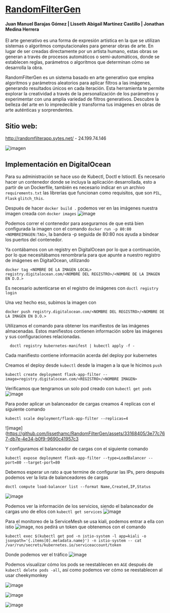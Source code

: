 # [RandomFilterGen](randomfilterapp.sytes.net)

#### Juan Manuel Barajas Gómez | Lisseth Abigail Martínez Castillo | Jonathan Medina Herrera

El arte generativo es una forma de expresión artística en la que se utilizan sistemas o algoritmos computacionales para generar obras de arte. En lugar de ser creadas directamente por un artista humano, estas obras se generan a través de procesos automáticos o semi-automáticos, donde se establecen reglas, parámetros o algoritmos que determinan cómo se desarrolla la obra.

RandomFilterGen es un sistema basado en arte generativo que emplea algoritmos y parámetros aleatorios para aplicar filtros a las imágenes, generando resultados únicos en cada iteración. Esta herramienta te permite explorar la creatividad a través de la personalización de los parámetros y experimentar con una amplia variedad de filtros generativos. Descubre la belleza del arte en lo impredecible y transforma tus imágenes en obras de arte auténticas y sorprendentes.

## Sitio  web:

http://randomfilterapp.sytes.net/ - 24.199.74.146

![imagen](https://github.com/lissethamc/RandomFilterGen/assets/101375005/2bf948b8-f999-449f-8284-f2b78676accc)

## Implementación en DigitalOcean

Para su administración se hace uso de Kubectl, Doctl e Istioctl.
Es necesario hacer un contenedor donde se incluya la aplicación desarrollada, esto a partir de un Dockerfile, también es necesario indicar en un archivo `requirements.txt` las librerías que funcionan como requisitos, que son `PIL`, `Flask` `glitch_this`.

Después de hacer `docker build .` podemos ver en las imágenes nuestra imagen creada con `docker images`
![image](https://github.com/lissethamc/RandomFilterGen/assets/33168405/5d28d23b-b0a8-4577-a1fa-735c736d5b29)

Podemos correr el contenedor para asegurarnos de que está bien configurada la imagen con el comando `docker run -p 80:80 <NOMBREIMAGEN:TAG>`, la bandera -p seguida de 80:80 nos ayuda a bindear los puertos del contenedor.

Ya contábamos con un registry en DigitalOcean por lo que a continuación, por lo que necesitábamos renombrarla para que apunte a nuestro registro de imágenes en DigitalOcean, utilizando
```shell
docker tag <NOMBRE DE LA IMAGEN LOCAL> registry.digitalocean.com/<NOMBRE DEL REGISTRO>/<NOMBRE DE LA IMAGEN EN D.O.>
```
Es necesario autenticarse en el registro de imágenes con `doctl registry login`

Una vez hecho eso, subimos la imagen con
```shell
docker push registry.digitalocean.com/<NOMBRE DEL REGISTRO>/<NOMBRE DE LA IMAGEN EN D.O.>
```
Utilizamos el comando para obtener los manifiestos de las imágenes almacenadas. Estos manifiestos contienen información sobre las imágenes y sus configuraciones relacionadas.
```shell
  doctl registry kubernetes-manifest | kubectl apply -f -
```
Cada manifiesto contiene información acerda del deploy por kubernetes

Creamos el deploy desde `kubectl` desde la imagen a la que le hicimos `push`

```shell
kubectl create deployment flask-app-filter --image=registry.digitalocean.com/<REGISTRO>/<NOMBRE IMAGEN>
```
Verificamos que tengramos un solo pod creado con `kubectl get pods`
![image](https://github.com/lissethamc/RandomFilterGen/assets/33168405/c787fae3-69f3-4c2a-9f6b-d745f18eedf2)

Para poder aplicar un balanceador de cargas creamos 4 replicas con el siguiente comando

```shell
kubectl scale deployment/flask-app-filter --replicas=4
```
![image](https://github.com/lissethamc/RandomFilterGen/assets/33168405/3e77c767-db7e-4e34-b0f9-9690c41957c3

Y configuramos el balanceador de cargas con el siguiente comando

```shell
kubectl expose deployment flask-app-filter --type=LoadBalancer --port=80 --target-port=80
```
Debemos esperar un rato a que termine de configurar las IPs, pero después podemos ver la lista de balanceadores de cargas
```shell
doctl compute load-balancer list --format Name,Created,IP,Status
```
![image](https://github.com/lissethamc/RandomFilterGen/assets/33168405/c50f8dca-fb76-466d-880a-68d28e8ce7f4)

Podemos ver la información de los servicios, siendo el balanceador de cargas uno de ellos con `kubectl get services`
![image](https://github.com/lissethamc/RandomFilterGen/assets/33168405/aac75554-c8ed-4b1a-8bfa-9f832a8ea149)

Para el monitoreo de la ServiceMesh se usa kiali, podemos entrar a ella con istio
![image](https://github.com/lissethamc/RandomFilterGen/assets/33168405/f0c789f6-8963-4f13-9885-aa304a059326), nos pedirá un token que obtenemos con el comando
```shell
kubectl exec $(kubectl get pod -n istio-system -l app=kiali -o jsonpath='{.items[0].metadata.name}') -n istio-system -- cat /var/run/secrets/kubernetes.io/serviceaccount/token
```

Donde podemos ver el tráfico
![image](https://github.com/lissethamc/RandomFilterGen/assets/33168405/d029c9f2-2357-4141-826f-ecceb941ec86)

Podemos visualizar cómo los pods se reestablecen en `AGE` después de `kubectl delete pods -all`, así como podemos ver cómo se reestablecen al usar cheekymonkey

![image](https://github.com/lissethamc/RandomFilterGen/assets/33168405/c7cdd092-6455-44e5-b524-05d43cdca50a)

![image](https://github.com/lissethamc/RandomFilterGen/assets/33168405/3c807c57-7a79-4254-aba2-89a1b733eabe)

![image](https://github.com/lissethamc/RandomFilterGen/assets/33168405/883de62b-2cad-41b9-994d-3501190cd02c)

